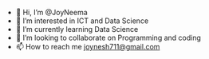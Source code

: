 - 👋 Hi, I’m @JoyNeema
- 👀 I’m interested in ICT and Data Science
- 🌱 I’m currently learning Data Science
- 💞️ I’m looking to collaborate on Programming and coding
- 📫 How to reach me joynesh711@gmail.com

<!---
JoyNeema/JoyNeema is a ✨ special ✨ repository because its `README.md` (this file) appears on your GitHub profile.
You can click the Preview link to take a look at your changes.
--->

